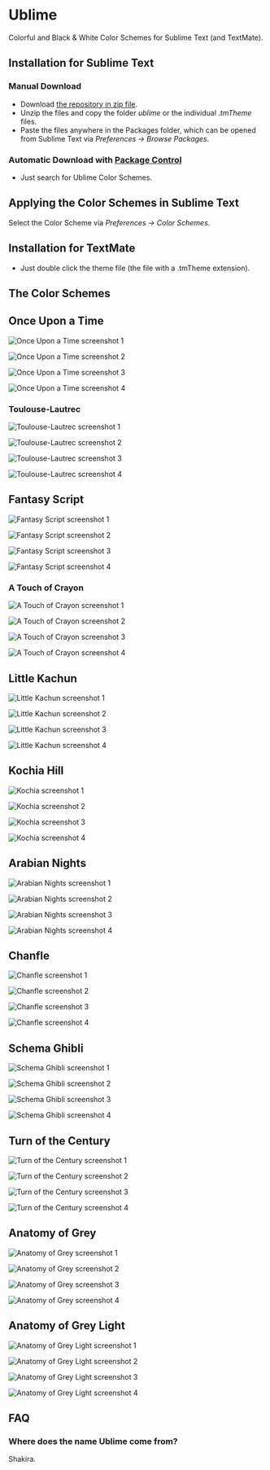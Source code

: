 # Ublime
Colorful and Black & White Color Schemes for Sublime Text (and TextMate).

## Installation for Sublime Text

### Manual Download

- Download [the repository in zip file](https://github.com/imagentleman/ublime/archive/master.zip).
- Unzip the files and copy the folder _ublime_ or the individual _.tmTheme_ files.
- Paste the files anywhere in the Packages folder, which can be opened from Sublime Text via _Preferences -> Browse Packages_.

### Automatic Download with [Package Control](https://github.com/wbond/sublime_package_control)

- Just search for Ublime Color Schemes.

## Applying the Color Schemes in Sublime Text
Select the Color Scheme via _Preferences -> Color Schemes_.

## Installation for TextMate

- Just double click the theme file (the file with a .tmTheme extension).

## The Color Schemes

## Once Upon a Time

![Once Upon a Time screenshot 1](http://imagentleman.github.com/ublime/once1.png)

![Once Upon a Time screenshot 2](http://imagentleman.github.com/ublime/once2.png)

![Once Upon a Time screenshot 3](http://imagentleman.github.com/ublime/once3.png)

![Once Upon a Time screenshot 4](http://imagentleman.github.com/ublime/once4.png)

### Toulouse-Lautrec

![Toulouse-Lautrec screenshot 1](http://imagentleman.github.com/ublime/toulouse1.png)

![Toulouse-Lautrec screenshot 2](http://imagentleman.github.com/ublime/toulouse2.png)

![Toulouse-Lautrec screenshot 3](http://imagentleman.github.com/ublime/toulouse3.png)

![Toulouse-Lautrec screenshot 4](http://imagentleman.github.com/ublime/toulouse4.png)

## Fantasy Script

![Fantasy Script screenshot 1](http://imagentleman.github.com/ublime/fantasy1.png)

![Fantasy Script screenshot 2](http://imagentleman.github.com/ublime/fantasy2.png)

![Fantasy Script screenshot 3](http://imagentleman.github.com/ublime/fantasy3.png)

![Fantasy Script screenshot 4](http://imagentleman.github.com/ublime/fantasy4.png)

### A Touch of Crayon

![A Touch of Crayon screenshot 1](http://imagentleman.github.com/ublime/crayon1.png)

![A Touch of Crayon screenshot 2](http://imagentleman.github.com/ublime/crayon2.png)

![A Touch of Crayon screenshot 3](http://imagentleman.github.com/ublime/crayon3.png)

![A Touch of Crayon screenshot 4](http://imagentleman.github.com/ublime/crayon4.png)

## Little Kachun

![Little Kachun screenshot 1](http://imagentleman.github.com/ublime/kachun1.png)

![Little Kachun screenshot 2](http://imagentleman.github.com/ublime/kachun2.png)

![Little Kachun screenshot 3](http://imagentleman.github.com/ublime/kachun3.png)

![Little Kachun screenshot 4](http://imagentleman.github.com/ublime/kachun4.png)

## Kochia Hill

![Kochia screenshot 1](http://imagentleman.github.com/ublime/kochia1.png)

![Kochia screenshot 2](http://imagentleman.github.com/ublime/kochia2.png)

![Kochia screenshot 3](http://imagentleman.github.com/ublime/kochia3.png)

![Kochia screenshot 4](http://imagentleman.github.com/ublime/kochia4.png)

## Arabian Nights

![Arabian Nights screenshot 1](http://imagentleman.github.com/ublime/arabian1.png)

![Arabian Nights screenshot 2](http://imagentleman.github.com/ublime/arabian2.png)

![Arabian Nights screenshot 3](http://imagentleman.github.com/ublime/arabian3.png)

![Arabian Nights screenshot 4](http://imagentleman.github.com/ublime/arabian4.png)

## Chanfle

![Chanfle screenshot 1](http://imagentleman.github.com/ublime/chanfle1.png)

![Chanfle screenshot 2](http://imagentleman.github.com/ublime/chanfle2.png)

![Chanfle screenshot 3](http://imagentleman.github.com/ublime/chanfle3.png)

![Chanfle screenshot 4](http://imagentleman.github.com/ublime/chanfle4.png)

## Schema Ghibli

![Schema Ghibli screenshot 1](http://imagentleman.github.com/ublime/ghibli1.png)

![Schema Ghibli screenshot 2](http://imagentleman.github.com/ublime/ghibli2.png)

![Schema Ghibli screenshot 3](http://imagentleman.github.com/ublime/ghibli3.png)

![Schema Ghibli screenshot 4](http://imagentleman.github.com/ublime/ghibli4.png)

## Turn of the Century

![Turn of the Century screenshot 1](http://imagentleman.github.com/ublime/turn1.png)

![Turn of the Century screenshot 2](http://imagentleman.github.com/ublime/turn2.png)

![Turn of the Century screenshot 3](http://imagentleman.github.com/ublime/turn3.png)

![Turn of the Century screenshot 4](http://imagentleman.github.com/ublime/turn4.png)

## Anatomy of Grey

![Anatomy of Grey screenshot 1](http://imagentleman.github.com/ublime/black1.png)

![Anatomy of Grey screenshot 2](http://imagentleman.github.com/ublime/black2.png)

![Anatomy of Grey screenshot 3](http://imagentleman.github.com/ublime/black3.png)

![Anatomy of Grey screenshot 4](http://imagentleman.github.com/ublime/black4.png)

## Anatomy of Grey Light

![Anatomy of Grey Light screenshot 1](http://imagentleman.github.com/ublime/white1.png)

![Anatomy of Grey Light screenshot 2](http://imagentleman.github.com/ublime/white2.png)

![Anatomy of Grey Light screenshot 3](http://imagentleman.github.com/ublime/white3.png)

![Anatomy of Grey Light screenshot 4](http://imagentleman.github.com/ublime/white4.png)

## FAQ

### Where does the name Ublime come from?

Shakira.
